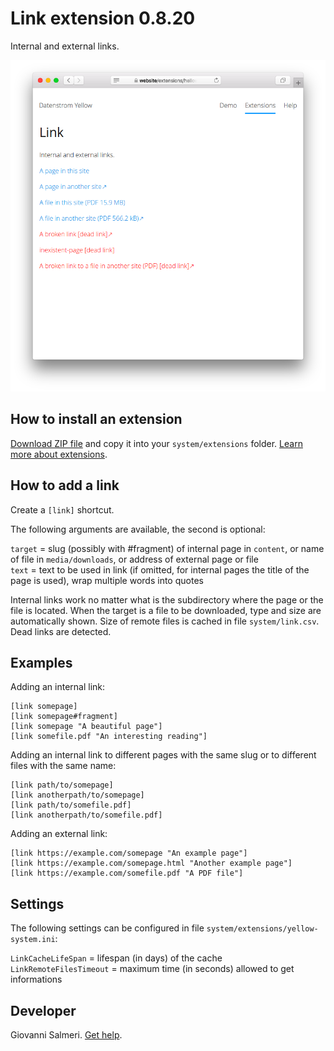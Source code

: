 Link extension 0.8.20
=====================
Internal and external links.

<p align="center"><img src="link-screenshot.png?raw=true" alt="Screenshot"></p>

## How to install an extension

[Download ZIP file](https://github.com/GiovanniSalmeri/yellow-link/archive/main.zip) and copy it into your `system/extensions` folder. [Learn more about extensions](https://github.com/annaesvensson/yellow-update).

## How to add a link

Create a `[link]` shortcut. 

The following arguments are available, the second is optional:

`target` = slug (possibly with #fragment) of internal page in `content`, or name of file in `media/downloads`, or address of external page or file  
`text` = text to be used in link (if omitted, for internal pages the title of the page is used), wrap multiple words into quotes  

Internal links work no matter what is the subdirectory where the page or the file is located. When the target is a file to be downloaded, type and size are automatically shown. Size of remote files is cached in file `system/link.csv`. Dead links are detected.

## Examples

Adding an internal link:

```
[link somepage]  
[link somepage#fragment]  
[link somepage "A beautiful page"]  
[link somefile.pdf "An interesting reading"]
```

Adding an internal link to different pages with the same slug or to different files with the same name:

```
[link path/to/somepage]  
[link anotherpath/to/somepage]  
[link path/to/somefile.pdf]  
[link anotherpath/to/somefile.pdf]  
```

Adding an external link:

```
[link https://example.com/somepage "An example page"]  
[link https://example.com/somepage.html "Another example page"]  
[link https://example.com/somefile.pdf "A PDF file"]  
```

## Settings

The following settings can be configured in file `system/extensions/yellow-system.ini`:

`LinkCacheLifeSpan` = lifespan (in days) of the cache  
`LinkRemoteFilesTimeout` = maximum time (in seconds) allowed to get informations  

## Developer

Giovanni Salmeri. [Get help](https://datenstrom.se/yellow/help/).
